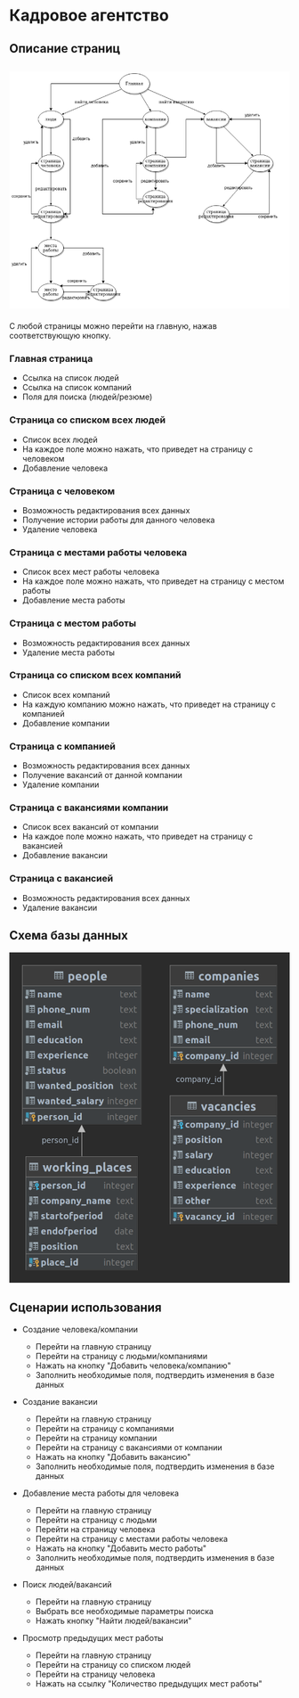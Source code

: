 Кадровое агентство
=======================
Описание страниц
-----------------------
![Alt text](docs/website-diagram.png)
-----------------------
С любой страницы можно перейти на главную, нажав соответствующую кнопку.

### Главная страница
- Ссылка на список людей
- Ссылка на список компаний
- Поля для поиска (людей/резюме)

### Страница со списком всех людей
- Список всех людей
- На каждое поле можно нажать, что приведет на страницу с человеком
- Добавление человека

### Страница с человеком
- Возможность редактирования всех данных
- Получение истории работы для данного человека
- Удаление человека

### Страница с местами работы человека
- Список всех мест работы человека
- На каждое поле можно нажать, что приведет на страницу с местом работы
- Добавление места работы

### Страница с местом работы
- Возможность редактирования всех данных
- Удаление места работы

### Страница со списком всех компаний
- Список всех компаний
- На каждую компанию можно нажать, что приведет на страницу с компанией
- Добавление компании

### Страница с компанией
- Возможность редактирования всех данных
- Получение вакансий от данной компании
- Удаление компании

### Страница с вакансиями компании
- Список всех вакансий от компании
- На каждое поле можно нажать, что приведет на страницу с вакансией
- Добавление вакансии

### Страница с вакансией
- Возможность редактирования всех данных
- Удаление вакансии

Схема базы данных
-----------------
![Alt text](docs/database-erd.png)

Сценарии использования
----------------------

- Создание человека/компании
	- Перейти на главную страницу
	- Перейти на страницу с людьми/компаниями
	- Нажать на кнопку "Добавить человека/компанию"
	- Заполнить необходимые поля, подтвердить изменения в базе данных

- Создание вакансии
    - Перейти на главную страницу
    - Перейти на страницу с компаниями
    - Перейти на страницу компании
    - Перейти на страницу с вакансиями от компании
    - Нажать на кнопку "Добавить вакансию"
    - Заполнить необходимые поля, подтвердить изменения в базе данных

- Добавление места работы для человека
	- Перейти на главную страницу
	- Перейти на страницу с людьми
	- Перейти на страницу человека
	- Перейти на страницу с местами работы человека
	- Нажать на кнопку "Добавить место работы"
	- Заполнить необходимые поля, подтвердить изменения в базе данных

- Поиск людей/вакансий
	- Перейти на главную страницу
	- Выбрать все необходимые параметры поиска
	- Нажать кнопку "Найти людей/вакансии"
	
- Просмотр предыдущих мест работы
	- Перейти на главную страницу
	- Перейти на страницу со списком людей
	- Перейти на страницу человека
	- Нажать на ссылку "Количество предыдущих мест работы"